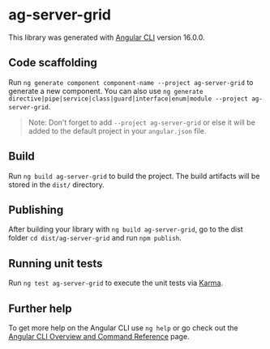# ag-server-grid

This library was generated with [Angular CLI](https://github.com/angular/angular-cli) version 16.0.0.

## Code scaffolding

Run `ng generate component component-name --project ag-server-grid` to generate a new component. You can also use `ng generate directive|pipe|service|class|guard|interface|enum|module --project ag-server-grid`.
> Note: Don't forget to add `--project ag-server-grid` or else it will be added to the default project in your `angular.json` file. 

## Build

Run `ng build ag-server-grid` to build the project. The build artifacts will be stored in the `dist/` directory.

## Publishing

After building your library with `ng build ag-server-grid`, go to the dist folder `cd dist/ag-server-grid` and run `npm publish`.

## Running unit tests

Run `ng test ag-server-grid` to execute the unit tests via [Karma](https://karma-runner.github.io).

## Further help

To get more help on the Angular CLI use `ng help` or go check out the [Angular CLI Overview and Command Reference](https://angular.io/cli) page.
